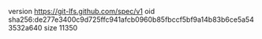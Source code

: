 version https://git-lfs.github.com/spec/v1
oid sha256:de277e3400c9d725ffc941afcb0960b85fbccf5bf9a14b83b6ce5a543532a640
size 11350
